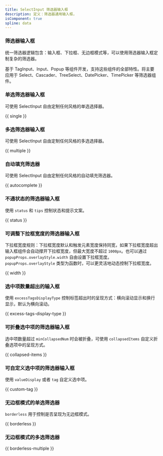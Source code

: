 ```yaml
---
title: SelectInput 筛选器输入框
description: 定义：筛选器通用输入框，
isComponent: true
spline: data
---
```


### 筛选器输入框

统一筛选器逻辑包含：输入框、下拉框、无边框模式等，可以使用筛选器输入框定制复杂的筛选器。

基于 TagInput、Input、Popup 等组件开发，支持这些组件的全部特性。将主要应用于 Select、Cascader、TreeSelect、DatePicker、TimePicker 等筛选器组件。



### 单选筛选器输入框

可使用 SelectInput 自由定制任何风格的单选选择器。

{{ single }}

### 多选筛选器输入框

可使用 SelectInput 自由定制任何风格的多选选择器。

{{ multiple }}

### 自动填充筛选器

可使用 SelectInput 自由定制任何风格的自动填充筛选器。

{{ autocomplete }}

### 不通状态的筛选器输入框

使用 `status` 和 `tips` 控制状态和提示文案。

{{ status }}

### 可调整下拉框宽度的筛选器输入框

下拉框宽度规则：下拉框宽度默认和触发元素宽度保持同宽，如果下拉框宽度超出输入框组件会自动撑开下拉框宽度，但最大宽度不超过 `1000px`。也可以通过 `popupProps.overlayStyle.width` 自由设置下拉框宽度。`popupProps.overlayStyle` 类型为函数时，可以更灵活地动态控制下拉框宽度。

{{ width }}

### 选中项数量超出的输入框

使用 `excessTagsDisplayType` 控制标签超出时的呈现方式：横向滚动显示和换行显示，默认为横向滚动。

{{ excess-tags-display-type }}


### 可折叠选中项的筛选器输入框

选中项数量超过 `minCollapsedNum` 时会被折叠，可使用 `collapsedItems` 自定义折叠选项中的呈现方式。

{{ collapsed-items }}

### 可自定义选中项的筛选器输入框

使用 `valueDisplay` 或者 `tag` 自定义选中项。

{{ custom-tag }}

### 无边框模式的单选筛选器

`borderless` 用于控制是否呈现为无边框模式。

{{ borderless }}

### 无边框模式的多选筛选器

{{ borderless-multiple }}
